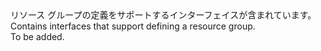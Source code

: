<Namespace Name="Microsoft.Azure.Management.ResourceManager.Fluent.ResourceGroup.Definition">
  <Docs>
    <summary><span data-ttu-id="bbdf1-101">リソース グループの定義をサポートするインターフェイスが含まれています。</span><span class="sxs-lookup"><span data-stu-id="bbdf1-101">Contains interfaces that support defining a resource group.</span></span></summary> 
    <remarks>To be added.</remarks>
  </Docs>
</Namespace>
